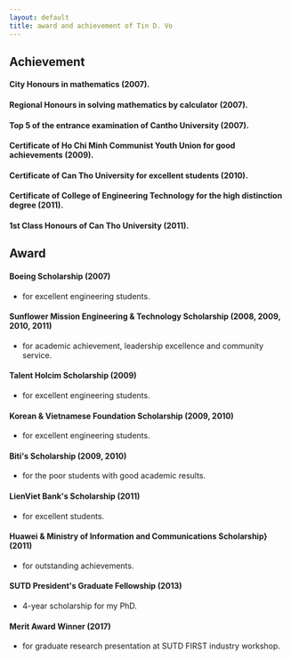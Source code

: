 ```yaml
---
layout: default
title: award and achievement of Tin D. Vo
---
```


## Achievement
#### City Honours in mathematics (2007).  
#### Regional Honours in solving mathematics by calculator (2007).  
#### Top 5 of the entrance examination of Cantho University (2007).  
#### Certificate of Ho Chi Minh Communist Youth Union for good achievements (2009).  
#### Certificate of Can Tho University for excellent students (2010).  
#### Certificate of College of Engineering Technology for the high distinction degree (2011).  
#### 1st Class Honours of Can Tho University (2011).  

## Award  
#### Boeing Scholarship (2007)
- for excellent engineering students.

#### Sunflower Mission Engineering & Technology Scholarship (2008, 2009, 2010, 2011)
- for academic achievement, leadership excellence and community service.

#### Talent Holcim Scholarship (2009)
- for excellent engineering students.

#### Korean & Vietnamese Foundation Scholarship (2009, 2010)
- for excellent engineering students.

#### Biti's Scholarship (2009, 2010)
- for the poor students with good academic results.

#### LienViet Bank's Scholarship (2011)
- for excellent students.

#### Huawei & Ministry of Information and Communications Scholarship} (2011)
- for outstanding achievements.

#### SUTD President's Graduate Fellowship (2013)
- 4-year scholarship for my PhD.

#### Merit Award Winner (2017) 
- for graduate research presentation at SUTD FIRST industry workshop.

